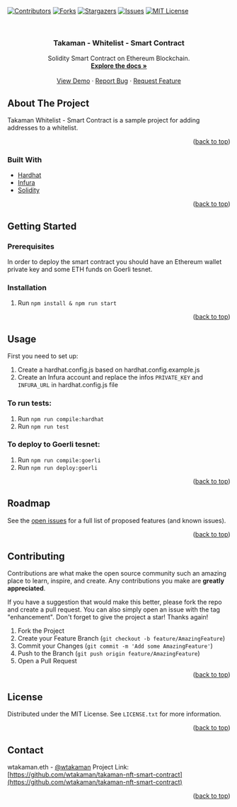 <div id="top"></div>


[![Contributors][contributors-shield]][contributors-url]
[![Forks][forks-shield]][forks-url]
[![Stargazers][stars-shield]][stars-url]
[![Issues][issues-shield]][issues-url]
[![MIT License][license-shield]][license-url]



<!-- PROJECT LOGO -->
<br />
<div >

<h3 align="center">Takaman - Whitelist - Smart Contract</h3>

  <p align="center">
    Solidity Smart Contract on Ethereum Blockchain.
    <br />
    <a href="https://github.com/wtakaman/takaman-nft-smart-contract"><strong>Explore the docs »</strong></a>
    <br />
    <br />
    <a href="https://github.com/wtakaman/takaman-nft-smart-contract">View Demo</a>
    ·
    <a href="https://github.com/wtakaman/takaman-nft-smart-contract/issues">Report Bug</a>
    ·
    <a href="https://github.com/wtakaman/takaman-nft-smart-contract/issues">Request Feature</a>
  </p>
</div>



<!-- ABOUT THE PROJECT -->
## About The Project
Takaman Whitelist - Smart Contract is a sample project for adding addresses to a whitelist.
<p align="right">(<a href="#top">back to top</a>)</p>

### Built With

* [Hardhat](https://hardhat.org/)
* [Infura](https://infura.io/)
* [Solidity](https://docs.soliditylang.org)

<p align="right">(<a href="#top">back to top</a>)</p>

<!-- GETTING STARTED -->
## Getting Started

### Prerequisites
In order to deploy the smart contract you should have an Ethereum wallet private key and some ETH funds on Goerli tesnet.

### Installation
1. Run `npm install & npm run start`

<p align="right">(<a href="#top">back to top</a>)</p>


<!-- USAGE EXAMPLES -->
## Usage
First you need to set up:
1. Create a hardhat.config.js based on hardhat.config.example.js
2. Create an Infura account and replace the infos `PRIVATE_KEY` and `INFURA_URL` in hardhat.config.js file

### To run tests:
1. Run `npm run compile:hardhat`
2. Run `npm run test`

### To deploy to Goerli tesnet:
1. Run `npm run compile:goerli`
2. Run `npm run deploy:goerli`

<p align="right">(<a href="#top">back to top</a>)</p>


<!-- ROADMAP -->
## Roadmap
See the [open issues](https://github.com/wtakaman/takaman-nft-smart-contract/issues) for a full list of proposed features (and known issues).

<p align="right">(<a href="#top">back to top</a>)</p>


<!-- CONTRIBUTING -->
## Contributing
Contributions are what make the open source community such an amazing place to learn, inspire, and create. Any contributions you make are **greatly appreciated**.

If you have a suggestion that would make this better, please fork the repo and create a pull request. You can also simply open an issue with the tag "enhancement".
Don't forget to give the project a star! Thanks again!

1. Fork the Project
2. Create your Feature Branch (`git checkout -b feature/AmazingFeature`)
3. Commit your Changes (`git commit -m 'Add some AmazingFeature'`)
4. Push to the Branch (`git push origin feature/AmazingFeature`)
5. Open a Pull Request

<p align="right">(<a href="#top">back to top</a>)</p>

<!-- LICENSE -->
## License

Distributed under the MIT License. See `LICENSE.txt` for more information.

<p align="right">(<a href="#top">back to top</a>)</p>

<!-- CONTACT -->
## Contact

wtakaman.eth - [@wtakaman](https://twitter.com/wtakaman)
Project Link: [https://github.com/wtakaman/takaman-nft-smart-contract](https://github.com/wtakaman/takaman-nft-smart-contract)

<p align="right">(<a href="#top">back to top</a>)</p>


<!-- MARKDOWN LINKS & IMAGES -->
<!-- https://www.markdownguide.org/basic-syntax/#reference-style-links -->
[contributors-shield]: https://img.shields.io/github/contributors/wtakaman/takaman-nft-smart-contract.svg?style=for-the-badge
[contributors-url]: https://github.com/wtakaman/takaman-nft-smart-contract/graphs/contributors
[forks-shield]: https://img.shields.io/github/forks/wtakaman/takaman-nft-smart-contract.svg?style=for-the-badge
[forks-url]: https://github.com/wtakaman/takaman-nft-smart-contract/network/members
[stars-shield]: https://img.shields.io/github/stars/wtakaman/takaman-nft-smart-contract.svg?style=for-the-badge
[stars-url]: https://github.com/wtakaman/takaman-nft-smart-contract/stargazers
[issues-shield]: https://img.shields.io/github/issues/wtakaman/takaman-nft-smart-contract.svg?style=for-the-badge
[issues-url]: https://github.com/wtakaman/takaman-nft-smart-contract/issues
[license-shield]: https://img.shields.io/github/license/wtakaman/takaman-nft-smart-contract.svg?style=for-the-badge
[license-url]: https://github.com/wtakaman/takaman-nft-smart-contract/blob/master/LICENSE.txt
